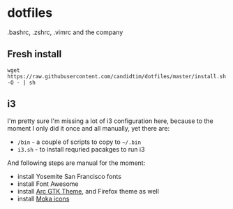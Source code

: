 # dotfiles

.bashrc, .zshrc, .vimrc and the company

## Fresh install

    wget https://raw.githubusercontent.com/candidtim/dotfiles/master/install.sh -O - | sh

## i3

I'm pretty sure I'm missing a lot of i3 configuration here,
because to the moment I only did it once and all manually, yet there are:

 * `/bin` - a couple of scripts to copy to `~/.bin`
 * `i3.sh` - to install requried pacakges to run i3

And following steps are manual for the moment:

 * install Yosemite San Francisco fonts
 * install Font Awesome
 * install [Arc GTK Theme](https://github.com/horst3180/Arc-theme), and Firefox theme as well
 * install [Moka icons](https://snwh.org/moka)
